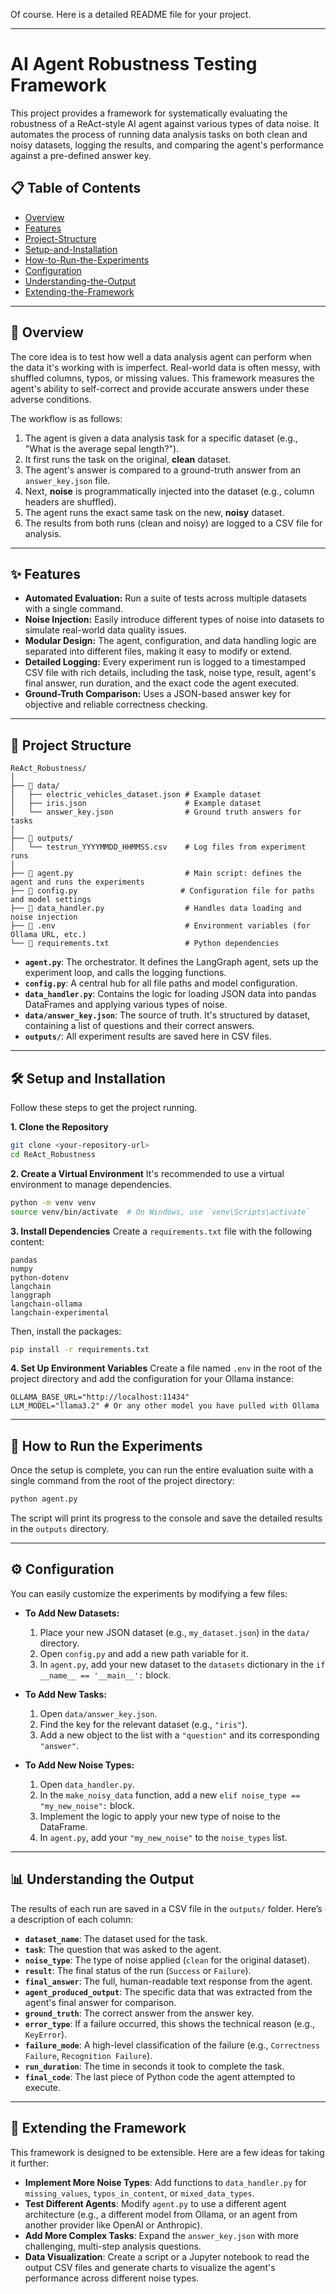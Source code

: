Of course. Here is a detailed README file for your project.

-----

# AI Agent Robustness Testing Framework

This project provides a framework for systematically evaluating the robustness of a ReAct-style AI agent against various types of data noise. It automates the process of running data analysis tasks on both clean and noisy datasets, logging the results, and comparing the agent's performance against a pre-defined answer key.

## 📋 Table of Contents

  - [Overview](https://www.google.com/search?q=%23-overview)
  - [Features](https://www.google.com/search?q=%23-features)
  - [Project-Structure](https://www.google.com/search?q=%23-project-structure)
  - [Setup-and-Installation](https://www.google.com/search?q=%23-setup-and-installation)
  - [How-to-Run-the-Experiments](https://www.google.com/search?q=%23-how-to-run-the-experiments)
  - [Configuration](https://www.google.com/search?q=%23-configuration)
  - [Understanding-the-Output](https://www.google.com/search?q=%23-understanding-the-output)
  - [Extending-the-Framework](https://www.google.com/search?q=%23-extending-the-framework)

-----

## 🧐 Overview

The core idea is to test how well a data analysis agent can perform when the data it's working with is imperfect. Real-world data is often messy, with shuffled columns, typos, or missing values. This framework measures the agent's ability to self-correct and provide accurate answers under these adverse conditions.

The workflow is as follows:

1.  The agent is given a data analysis task for a specific dataset (e.g., "What is the average sepal length?").
2.  It first runs the task on the original, **clean** dataset.
3.  The agent's answer is compared to a ground-truth answer from an `answer_key.json` file.
4.  Next, **noise** is programmatically injected into the dataset (e.g., column headers are shuffled).
5.  The agent runs the exact same task on the new, **noisy** dataset.
6.  The results from both runs (clean and noisy) are logged to a CSV file for analysis.

-----

## ✨ Features

  * **Automated Evaluation:** Run a suite of tests across multiple datasets with a single command.
  * **Noise Injection:** Easily introduce different types of noise into datasets to simulate real-world data quality issues.
  * **Modular Design:** The agent, configuration, and data handling logic are separated into different files, making it easy to modify or extend.
  * **Detailed Logging:** Every experiment run is logged to a timestamped CSV file with rich details, including the task, noise type, result, agent's final answer, run duration, and the exact code the agent executed.
  * **Ground-Truth Comparison:** Uses a JSON-based answer key for objective and reliable correctness checking.

-----

## 📁 Project Structure

```
ReAct_Robustness/
│
├── 📂 data/
│   ├── electric_vehicles_dataset.json # Example dataset
│   ├── iris.json                      # Example dataset
│   └── answer_key.json                # Ground truth answers for tasks
│
├── 📂 outputs/
│   └── testrun_YYYYMMDD_HHMMSS.csv    # Log files from experiment runs
│
├── 📜 agent.py                         # Main script: defines the agent and runs the experiments
├── 📜 config.py                       # Configuration file for paths and model settings
├── 📜 data_handler.py                  # Handles data loading and noise injection
├── 📜 .env                             # Environment variables (for Ollama URL, etc.)
└── 📜 requirements.txt                 # Python dependencies
```

  * **`agent.py`**: The orchestrator. It defines the LangGraph agent, sets up the experiment loop, and calls the logging functions.
  * **`config.py`**: A central hub for all file paths and model configuration.
  * **`data_handler.py`**: Contains the logic for loading JSON data into pandas DataFrames and applying various types of noise.
  * **`data/answer_key.json`**: The source of truth. It's structured by dataset, containing a list of questions and their correct answers.
  * **`outputs/`**: All experiment results are saved here in CSV files.

-----

## 🛠️ Setup and Installation

Follow these steps to get the project running.

**1. Clone the Repository**

```bash
git clone <your-repository-url>
cd ReAct_Robustness
```

**2. Create a Virtual Environment**
It's recommended to use a virtual environment to manage dependencies.

```bash
python -m venv venv
source venv/bin/activate  # On Windows, use `venv\Scripts\activate`
```

**3. Install Dependencies**
Create a `requirements.txt` file with the following content:

```
pandas
numpy
python-dotenv
langchain
langgraph
langchain-ollama
langchain-experimental
```

Then, install the packages:

```bash
pip install -r requirements.txt
```

**4. Set Up Environment Variables**
Create a file named `.env` in the root of the project directory and add the configuration for your Ollama instance:

```
OLLAMA_BASE_URL="http://localhost:11434"
LLM_MODEL="llama3.2" # Or any other model you have pulled with Ollama
```

-----

## 🚀 How to Run the Experiments

Once the setup is complete, you can run the entire evaluation suite with a single command from the root of the project directory:

```bash
python agent.py
```

The script will print its progress to the console and save the detailed results in the `outputs` directory.

-----

## ⚙️ Configuration

You can easily customize the experiments by modifying a few files:

  * **To Add New Datasets:**

    1.  Place your new JSON dataset (e.g., `my_dataset.json`) in the `data/` directory.
    2.  Open `config.py` and add a new path variable for it.
    3.  In `agent.py`, add your new dataset to the `datasets` dictionary in the `if __name__ == '__main__':` block.

  * **To Add New Tasks:**

    1.  Open `data/answer_key.json`.
    2.  Find the key for the relevant dataset (e.g., `"iris"`).
    3.  Add a new object to the list with a `"question"` and its corresponding `"answer"`.

  * **To Add New Noise Types:**

    1.  Open `data_handler.py`.
    2.  In the `make_noisy_data` function, add a new `elif noise_type == "my_new_noise":` block.
    3.  Implement the logic to apply your new type of noise to the DataFrame.
    4.  In `agent.py`, add your `"my_new_noise"` to the `noise_types` list.

-----

## 📊 Understanding the Output

The results of each run are saved in a CSV file in the `outputs/` folder. Here’s a description of each column:

  * **`dataset_name`**: The dataset used for the task.
  * **`task`**: The question that was asked to the agent.
  * **`noise_type`**: The type of noise applied (`clean` for the original dataset).
  * **`result`**: The final status of the run (`Success` or `Failure`).
  * **`final_answer`**: The full, human-readable text response from the agent.
  * **`agent_produced_output`**: The specific data that was extracted from the agent's final answer for comparison.
  * **`ground_truth`**: The correct answer from the answer key.
  * **`error_type`**: If a failure occurred, this shows the technical reason (e.g., `KeyError`).
  * **`failure_mode`**: A high-level classification of the failure (e.g., `Correctness Failure`, `Recognition Failure`).
  * **`run_duration`**: The time in seconds it took to complete the task.
  * **`final_code`**: The last piece of Python code the agent attempted to execute.

-----

## 🧩 Extending the Framework

This framework is designed to be extensible. Here are a few ideas for taking it further:

  * **Implement More Noise Types**: Add functions to `data_handler.py` for `missing_values`, `typos_in_content`, or `mixed_data_types`.
  * **Test Different Agents**: Modify `agent.py` to use a different agent architecture (e.g., a different model from Ollama, or an agent from another provider like OpenAI or Anthropic).
  * **Add More Complex Tasks**: Expand the `answer_key.json` with more challenging, multi-step analysis questions.
  * **Data Visualization**: Create a script or a Jupyter notebook to read the output CSV files and generate charts to visualize the agent's performance across different noise types.